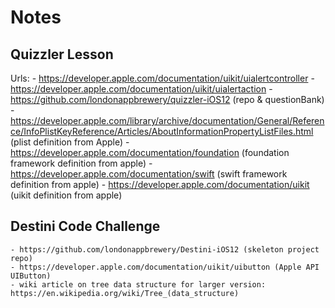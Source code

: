 # Notes

## Quizzler Lesson

Urls:
    - https://developer.apple.com/documentation/uikit/uialertcontroller
    - https://developer.apple.com/documentation/uikit/uialertaction
    - https://github.com/londonappbrewery/quizzler-iOS12 (repo & questionBank)
    - https://developer.apple.com/library/archive/documentation/General/Reference/InfoPlistKeyReference/Articles/AboutInformationPropertyListFiles.html (plist definition from Apple)
    - https://developer.apple.com/documentation/foundation (foundation framework definition from apple)
    - https://developer.apple.com/documentation/swift (swift framework definition from apple)
    - https://developer.apple.com/documentation/uikit (uikit definition from apple)

## Destini Code Challenge
    - https://github.com/londonappbrewery/Destini-iOS12 (skeleton project repo)
    - https://developer.apple.com/documentation/uikit/uibutton (Apple API UIButton)
    - wiki article on tree data structure for larger version: https://en.wikipedia.org/wiki/Tree_(data_structure)
